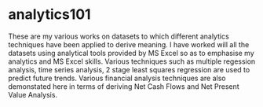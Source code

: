 # analytics101
These are my various works on datasets to which different analytics techniques have been applied to derive meaning.
I have worked will all the datasets using analytical tools provided by MS Excel so as to emphasise my analytics and MS Excel skills.
Various techniques such as multiple regession analysis, time series analysis, 2 stage least squares regression are used to predict future trends.
Various financial analysis techniques are also demonstated here in terms of deriving Net Cash Flows and Net Present Value Analysis.
